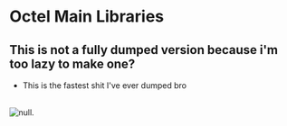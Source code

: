 # Octel Main Libraries
## This is not a fully dumped version because i'm too lazy to make one?

* This is the fastest shit I've ever dumped bro <br><br>

![null](https://cdn.discordapp.com/attachments/1073241823050465320/1073975718150684702/image.png "Skull").
